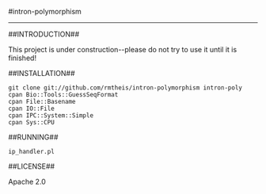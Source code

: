 #intron-polymorphism
* * *

##INTRODUCTION##

This project is under construction--please do not try to use it until it is finished!

##INSTALLATION##

    git clone git://github.com/rmtheis/intron-polymorphism intron-poly
    cpan Bio::Tools::GuessSeqFormat
    cpan File::Basename
    cpan IO::File
    cpan IPC::System::Simple
    cpan Sys::CPU

##RUNNING##

    ip_handler.pl

##LICENSE##

Apache 2.0
